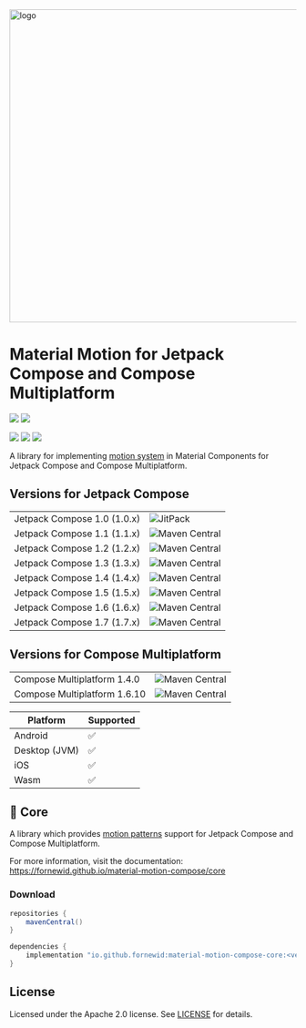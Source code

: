 <img width="550" alt="logo" src="docs/header.png" />

# Material Motion for Jetpack Compose and Compose Multiplatform

<a href="https://github.com/fornewid/material-motion-compose/actions/workflows/build.yaml"><img src="https://github.com/fornewid/material-motion-compose/actions/workflows/build.yaml/badge.svg"/></a>
<a href="https://opensource.org/licenses/Apache-2.0"><img src="https://img.shields.io/badge/License-Apache%202.0-blue.svg"/></a>

<a href='https://developer.android.com'><img src='http://img.shields.io/badge/platform-android-green.svg'/></a>
<a href='https://github.com/JetBrains/compose-multiplatform-ios-android-template/#readme'><img src='http://img.shields.io/badge/platform-iOS-white.svg'/></a>
<a href='https://github.com/JetBrains/compose-multiplatform-desktop-template/#readme'><img src='http://img.shields.io/badge/platform-jvm-red.svg'/></a>

A library for implementing [motion system](https://material.io/develop/android/theming/motion/) in Material Components for Jetpack Compose and Compose Multiplatform.

## Versions for Jetpack Compose

<table>
 <tr>
  <td>Jetpack Compose 1.0 (1.0.x)</td><td><img alt="JitPack" src="https://img.shields.io/badge/JitPack-0.7.7-brightgreen.svg"></td>
 </tr>
 <tr>
  <td>Jetpack Compose 1.1 (1.1.x)</td><td><img alt="Maven Central" src="https://img.shields.io/maven-central/v/io.github.fornewid/material-motion-compose-core?versionPrefix=0.8"></td>
 </tr>
 <tr>
  <td>Jetpack Compose 1.2 (1.2.x)</td><td><img alt="Maven Central" src="https://img.shields.io/maven-central/v/io.github.fornewid/material-motion-compose-core?versionPrefix=0.9"></td>
 </tr>
 <tr>
  <td>Jetpack Compose 1.3 (1.3.x)</td><td><img alt="Maven Central" src="https://img.shields.io/maven-central/v/io.github.fornewid/material-motion-compose-core?versionPrefix=0.10"></td>
 </tr>
 <tr>
  <td>Jetpack Compose 1.4 (1.4.x)</td><td><img alt="Maven Central" src="https://img.shields.io/maven-central/v/io.github.fornewid/material-motion-compose-core?versionPrefix=0.11"></td>
 </tr>
 <tr>
  <td>Jetpack Compose 1.5 (1.5.x)</td><td><img alt="Maven Central" src="https://img.shields.io/maven-central/v/io.github.fornewid/material-motion-compose-core?versionPrefix=1.0"></td>
 </tr>
 <tr>
  <td>Jetpack Compose 1.6 (1.6.x)</td><td><img alt="Maven Central" src="https://img.shields.io/maven-central/v/io.github.fornewid/material-motion-compose-core?versionPrefix=1.1"></td>
 </tr>
 <tr>
  <td>Jetpack Compose 1.7 (1.7.x)</td><td><img alt="Maven Central" src="https://img.shields.io/maven-central/v/io.github.fornewid/material-motion-compose-core?versionPrefix=1.2"></td>
 </tr>
</table>

## Versions for Compose Multiplatform

<table>
 <tr>
  <td>Compose Multiplatform 1.4.0</td><td><img alt="Maven Central" src="https://img.shields.io/maven-central/v/io.github.fornewid/material-motion-compose-core?versionPrefix=0.12"></td>
 </tr>
 <tr>
  <td>Compose Multiplatform 1.6.10</td><td><img alt="Maven Central" src="https://img.shields.io/maven-central/v/io.github.fornewid/material-motion-compose-core?versionPrefix=2.0"></td>
 </tr>
</table>

| Platform      | Supported |
|---------------|-----------|
| Android       | ✅         |
| Desktop (JVM) | ✅         |
| iOS           | ✅         |
| Wasm          | ✅         |

## 🌈 Core

A library which provides [motion patterns](https://material.io/design/motion/the-motion-system.html) support for Jetpack Compose and Compose Multiplatform.

For more information, visit the documentation: https://fornewid.github.io/material-motion-compose/core

### Download

```gradle
repositories {
    mavenCentral()
}

dependencies {
    implementation "io.github.fornewid:material-motion-compose-core:<version>"
}
```



## License

Licensed under the Apache 2.0 license. See [LICENSE](LICENSE) for details.
